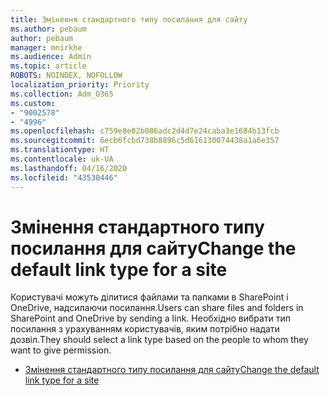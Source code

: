 ```yaml
---
title: Змінення стандартного типу посилання для сайту
ms.author: pebaum
author: pebaum
manager: mnirkhe
ms.audience: Admin
ms.topic: article
ROBOTS: NOINDEX, NOFOLLOW
localization_priority: Priority
ms.collection: Adm_O365
ms.custom:
- "9002578"
- "4996"
ms.openlocfilehash: c759e8e02b086adc2d4d7e24caba3e1684b13fcb
ms.sourcegitcommit: 6ecb6fcbd738b8896c5d616130074438a1a6e357
ms.translationtype: HT
ms.contentlocale: uk-UA
ms.lasthandoff: 04/16/2020
ms.locfileid: "43530446"
---
```

# <a name="change-the-default-link-type-for-a-site"></a><span data-ttu-id="75e74-102">Змінення стандартного типу посилання для сайту</span><span class="sxs-lookup"><span data-stu-id="75e74-102">Change the default link type for a site</span></span>

<span data-ttu-id="75e74-103">Користувачі можуть ділитися файлами та папками в SharePoint і OneDrive, надсилаючи посилання.</span><span class="sxs-lookup"><span data-stu-id="75e74-103">Users can share files and folders in SharePoint and OneDrive by sending a link.</span></span> <span data-ttu-id="75e74-104">Необхідно вибрати тип посилання з урахуванням користувачів, яким потрібно надати дозвіл.</span><span class="sxs-lookup"><span data-stu-id="75e74-104">They should select a link type based on the people to whom they want to give permission.</span></span>

- [<span data-ttu-id="75e74-105">Змінення стандартного типу посилання для сайту</span><span class="sxs-lookup"><span data-stu-id="75e74-105">Change the default link type for a site</span></span>](https://docs.microsoft.com/sharepoint/change-default-sharing-link)
